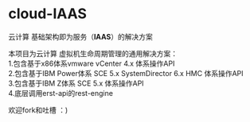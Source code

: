 cloud-IAAS
==========

云计算 基础架构即为服务（<b>IAAS</b>）的解决方案 

本项目为云计算  虚拟机生命周期管理的通用解决方案：
<br>1.包含基于x86体系vmware vCenter 4.x 体系操作API
<br>2.包含基于IBM Power体系 SCE 5.x SystemDirector 6.x HMC 体系操作API
<br>3.包含基于IBM Z体系 SCE 5.x 体系操作API
<br>4.底层调用erst-api的rest-engine

欢迎fork和吐槽 ：)

